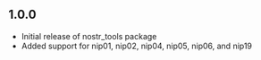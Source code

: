 ## 1.0.0

- Initial release of nostr_tools package
- Added support for nip01, nip02, nip04, nip05, nip06, and nip19
